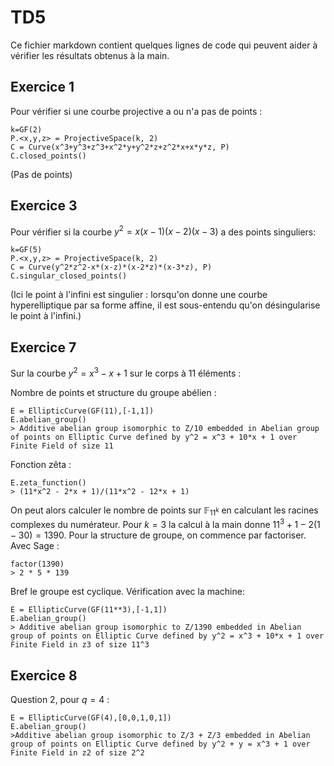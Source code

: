 TD5
===

Ce fichier markdown contient quelques lignes de code qui peuvent aider à vérifier les résultats obtenus à  la main.

Exercice 1
---
Pour vérifier si une courbe projective a ou n'a pas de points :

```
k=GF(2)
P.<x,y,z> = ProjectiveSpace(k, 2)
C = Curve(x^3+y^3+z^3+x^2*y+y^2*z+z^2*x+x*y*z, P)
C.closed_points()
```

(Pas de points)

Exercice 3
---

Pour vérifier si la courbe $y^2=x(x-1)(x-2)(x-3)$ a des points singuliers:

```
k=GF(5)
P.<x,y,z> = ProjectiveSpace(k, 2)
C = Curve(y^2*z^2-x*(x-z)*(x-2*z)*(x-3*z), P)
C.singular_closed_points()
```

(Ici le point à l'infini est singulier : lorsqu'on donne une courbe hyperelliptique par sa forme affine, il est sous-entendu qu'on désingularise le point à l'infini.)


Exercice 7
---

Sur la courbe $y^2=x^3-x+1$ sur le corps à 11 éléments :

Nombre de points et structure du groupe abélien :
```
E = EllipticCurve(GF(11),[-1,1])
E.abelian_group()
> Additive abelian group isomorphic to Z/10 embedded in Abelian group of points on Elliptic Curve defined by y^2 = x^3 + 10*x + 1 over Finite Field of size 11
```
Fonction zêta :
```
E.zeta_function()
> (11*x^2 - 2*x + 1)/(11*x^2 - 12*x + 1)
```
On peut alors calculer le nombre de points sur $\mathbb F_{11^k}$ en calculant les racines complexes du numérateur. Pour $k=3$ la calcul à la main donne $11^3+1-2(1-30) = 1390$. Pour la structure de groupe, on commence par factoriser. Avec Sage : 
```
factor(1390)
> 2 * 5 * 139
```
Bref le groupe est cyclique. Vérification avec la machine: 
```
E = EllipticCurve(GF(11**3),[-1,1])
E.abelian_group()
> Additive abelian group isomorphic to Z/1390 embedded in Abelian group of points on Elliptic Curve defined by y^2 = x^3 + 10*x + 1 over Finite Field in z3 of size 11^3
```

Exercice 8
---
Question 2, pour $q=4$ : 
```
E = EllipticCurve(GF(4),[0,0,1,0,1])
E.abelian_group()
>Additive abelian group isomorphic to Z/3 + Z/3 embedded in Abelian group of points on Elliptic Curve defined by y^2 + y = x^3 + 1 over Finite Field in z2 of size 2^2
```
